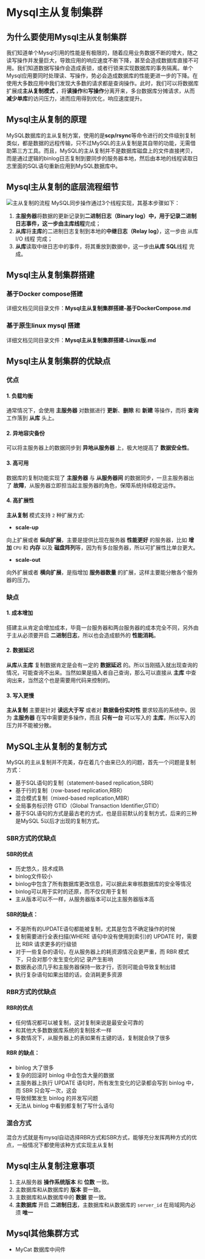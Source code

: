 # Mysql主从复制集群

## 为什么要使用Mysql主从复制集群
我们知道单个Mysql引用的性能是有极限的，随着应用业务数据不断的增大，随之读写操作并发量巨大，导致应用的响应速度不断下降，甚至会造成数据库直接不可用。我们知道数据写操作会造成表锁，或者行锁来实现数据库的事务隔离。单个Mysql应用要同时处理读、写操作，势必会造成数据库的性能更进一步的下降。在使用大多数应用中我们发现大多数的请求都是查询操作。此时，我们可以将数据库扩展成**主从复制模式** ，将**读操作**和**写操作**分离开来，多台数据库分摊请求，从而**减少单库**的访问压力，进而应用得到优化，响应速度提升。
## Mysql主从复制的原理
MySQL数据库的主从复制方案，使用的是**scp/rsync**等命令进行的文件级别复制类似，都是数据的远程传输，只不过MySQL的主从复制是其自带的功能，无需借助第三方工具。而且，MySQL的主从复制并不是数据库磁盘上的文件直接拷贝，而是通过逻辑的binlog日志复制到要同步的服务器本地，然后由本地的线程读取日志里面的SQL语句重新应用到MySQL数据库中。
## Mysql主从复制的底层流程细节
![主从复制的流程](https://user-gold-cdn.xitu.io/2018/7/2/1645b204db420d67?imageslim "主从复制的流程")
MySQL同步操作通过3个线程实现，其基本步骤如下：

1. **主服务器**将数据的更新记录到**二进制日志（Binary log）**中，用于记录二进制日志事件，这一步由**主库线程**完成；
2. **从库**将**主库**的二进制日志复制到本地的**中继日志（Relay log）**，这一步由 从库 I/O 线程 完成；
3. **从库**读取中继日志中的事件，将其重放到数据中，这一步由**从库 SQL**线程 完成。
## Mysql主从复制集群搭建

### 基于Docker compose搭建

详细文档见同目录文件：**Mysql主从复制集群搭建-基于DockerCompose.md**

### 基于原生linux mysql 搭建

详细文档见同目录文件：**Mysql主从复制集群搭建-Linux版.md**

## Mysql主从复制集群的优缺点

### 优点
#### 1. 负载均衡

通常情况下，会使用 **主服务器** 对数据进行 **更新**、**删除** 和 **新建** 等操作，而将 **查询** 工作落到 **从库** 头上。

#### 2. 异地容灾备份

可以将主服务器上的数据同步到 **异地从服务器** 上，极大地提高了 **数据安全性**。

#### 3. 高可用

数据库的复制功能实现了 **主服务器** 与 **从服务器间** 的数据同步，一旦主服务器出了 **故障**，从服务器立即担当起主服务器的角色，保障系统持续稳定运作。

#### 4. 高扩展性

**主从复制** 模式支持 `2` 种扩展方式:

- **scale-up**

向上扩展或者 **纵向扩展**，主要是提供比现在服务器 **性能更好** 的服务器，比如 **增加** `CPU` 和 **内存** 以及 **磁盘阵列**等，因为有多台服务器，所以可扩展性比单台更大。

- **scale-out**

向外扩展或者 **横向扩展**，是指增加 **服务器数量** 的扩展，这样主要能分散各个服务器的压力。

### 缺点

#### 1. 成本增加

搭建主从肯定会增加成本，毕竟一台服务器和两台服务器的成本完全不同，另外由于主从必须要开启 **二进制日志**，所以也会造成额外的 **性能消耗**。

#### 2. 数据延迟

**从库**从**主库** 复制数据肯定是会有一定的 **数据延迟** 的。所以当刚插入就出现查询的情况，可能查询不出来。当然如果是插入者自己查询，那么可以直接从 **主库** 中查询出来，当然这个也是需要用代码来控制的。

#### 3. 写入更慢

**主从复制** 主要是针对 **读远大于写** 或者对 **数据备份实时性** 要求较高的系统中。因为 **主服务器** 在写中需要更多操作，而且 **只有一台** 可以写入的 **主库**，所以写入的压力并不能被分散。

## MySQL主从复制的复制方式
MySQL的主从复制并不完美，存在着几个由来已久的问题，首先一个问题是复制方式：

* 基于SQL语句的复制（statement-based replication,SBR）
* 基于行的复制（row-based replication,RBR）
* 混合模式复制（mixed-based replication,MBR）
* 全局事务标识符 GTID（Global Transaction Identifier,GTID）
* 基于SQL语句的方式是最古老的方式，也是目前默认的复制方式，后来的三种是MySQL 5以后才出现的复制方式。

### SBR方式的优缺点
#### SBR的优点

* 历史悠久，技术成熟
* binlog文件较小
* binlog中包含了所有数据库更改信息，可以据此来审核数据库的安全等情况
* binlog可以用于实时的还原，而不仅仅用于复制
* 主从版本可以不一样，从服务器版本可以比主服务器版本高

#### SBR的缺点：

* 不是所有的UPDATE语句都能被复制，尤其是包含不确定操作的时候
* 复制需要进行全表扫描(WHERE 语句中没有使用到索引)的 UPDATE 时，需要比 RBR 请求更多的行级锁
* 对于一些复杂的语句，在从服务器上的耗资源情况会更严重，而 RBR 模式下，只会对那个发生变化的记
  录产生影响
* 数据表必须几乎和主服务器保持一致才行，否则可能会导致复制出错
* 执行复杂语句如果出错的话，会消耗更多资源

### RBR方式的优缺点
#### RBR的优点

* 任何情况都可以被复制，这对复制来说是最安全可靠的
* 和其他大多数数据库系统的复制技术一样
* 多数情况下，从服务器上的表如果有主键的话，复制就会快了很多

#### RBR 的缺点：

* binlog 大了很多
* 复杂的回滚时 binlog 中会包含大量的数据
* 主服务器上执行 UPDATE 语句时，所有发生变化的记录都会写到 binlog 中，而 SBR 只会写一次，这会
* 导致频繁发生 binlog 的并发写问题
* 无法从 binlog 中看到都复制了写什么语句

### 混合方式

 混合方式就是有mysql自动选择RBR方式和SBR方式，能够充分发挥两种方式的优点，一般情况下都使用该种方式实现主从复制 

## Mysql主从复制注意事项

1. 主从服务器 **操作系统版本** 和 **位数** 一致。
2. 主数据库和从数据库的 **版本** 要一致。
3. 主数据库和从数据库中的 **数据** 要一致。
4. **主数据库** 开启 **二进制日志**，主数据库和从数据库的 `server_id` 在局域网内必须 **唯一**

## Mysql其他集群方式

[五大常见的MySQL高可用方案]: https://zhuanlan.zhihu.com/p/25960208	"五大常见的MySQL高可用方案"

* MyCat 数据库中间件